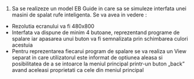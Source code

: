 1.	Sa se realizeze un model  EB Guide in care sa se simuleze interfata unei  masini de spalat rufe inteligenta. 
Se va avea in vedere :
-	Rezolutia ecranului va fi 480x800
-	Interfata va dispune de minim 4 butoane,  reprezentand programe de spalare iar apasarea unui buton va fi semnalizata prin schimbarea culori acestuia
-	Pentru reprezentarea fiecarui program de spalare se va realiza un View separat in care utilizatorul este informat de optiunea aleasa si posibilitatea de a se intoarce la meniul principal printr-un buton „back”  avand aceleasi proprietati ca cele din meniul principal


